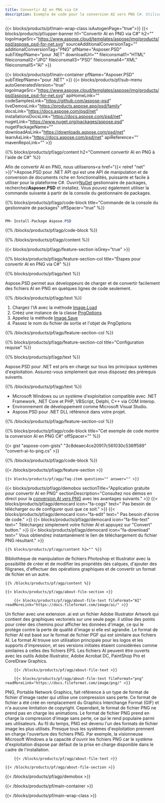 ```yaml
---
title: Convertir AI en PNG via C#
description: Exemple de code pour la conversion AI vers PNG C#. Utilisez le code d'exemple d'API pour la conversion de fichiers AI par lots en PNG dans VB.NET, Asp.NET ou toute application basée sur .NET.
---
```


{{< blocks/products/pf/main-wrap-class isAutogenPage="true">}}
{{< blocks/products/pf/upper-banner h1="Convertir AI en PNG via C#" h2="" logoImageSrc="https://www.aspose.cloud/templates/aspose/img/products/psd/aspose_psd-for-net.svg" sourceAdditionalConversionTag="" additionalConversionTag="PNG" pfName="Asposer.PSD" subTitlepfName="pour .NET" downloadUrl="" fileiconsmall1="HTML" fileiconsmall2="JPG" fileiconsmall3="PSD" fileiconsmall4="XML" fileiconsmall5="AI" >}}

{{< blocks/products/pf/main-container pfName="Asposer.PSD" subTitlepfName="pour .NET" >}}
{{< blocks/products/pf/sub-menu autoGeneratedVersion="true" logoImageSrc="https://www.aspose.cloud/templates/aspose/img/products/psd/aspose_psd-for-net.svg" apiHomeLink="" codeSamplesLink="https://github.com/aspose-psd" liveDemosLink="https://products.aspose.app/psd/family" docsLink="https://docs.aspose.com/psd/net" installationsDocsLink="https://docs.aspose.com/psd/net" nugetLink="https://www.nuget.org/packages/aspose.psd" nugetPackageName="" downloadAsLink="https://downloads.aspose.com/psd/net" learnAsLink="https://docs.aspose.com/psd/net" apiReference="" mavenRepoLink="" >}}

{{% blocks/products/pf/agp/content h2="Comment convertir AI en PNG à l'aide de C#" %}}

Afin de convertir AI en PNG, nous utiliserons<a href="{{< relref "net" >}}">Aspose.PSD pour .NET</a> API qui est une API de manipulation et de conversion de documents riche en fonctionnalités, puissante et facile à utiliser pour la plateforme C#. Ouvrir<a href="https://www.nuget.org/packages/aspose.psd">NuGet</a> gestionnaire de packages, recherchez<b>Asposer.PSD</b> et installez. Vous pouvez également utiliser la commande suivante à partir de la console du gestionnaire de packages.

{{% blocks/products/pf/agp/code-block title="Commande de la console du gestionnaire de packages" offSpacer="true" %}}

```cs

PM> Install-Package Aspose.PSD

```

{{% /blocks/products/pf/agp/code-block %}}

{{% /blocks/products/pf/agp/content %}}

{{< blocks/products/pf/agp/feature-section isGrey="true" >}}

{{% blocks/products/pf/agp/feature-section-col title="Étapes pour convertir AI en PNG via C#" %}}

{{% blocks/products/pf/agp/text %}}

 Aspose.PSD permet aux développeurs de charger et de convertir facilement des fichiers AI en PNG en quelques lignes de code seulement.

{{% /blocks/products/pf/agp/text %}}

1. Chargez l'IA avec la méthode [Image.Load](https://apireference.aspose.com/psd/net/aspose.psd/image/methods/load/index)
1. Créez une instance de la classe [PngOptions](https://apireference.aspose.com/psd/net/aspose.psd.imageoptions/PngOptions)
1. Appelez la méthode [Image.Save](https://apireference.aspose.com/psd/net/aspose.psd/image/methods/save/index)
1. Passez le nom du fichier de sortie et l'objet de PngOptions

{{% /blocks/products/pf/agp/feature-section-col %}}

{{% blocks/products/pf/agp/feature-section-col title="Configuration requise" %}}

{{% blocks/products/pf/agp/text %}}

 Aspose.PSD pour .NET est pris en charge sur tous les principaux systèmes d'exploitation. Assurez-vous simplement que vous disposez des prérequis suivants.

{{% /blocks/products/pf/agp/text %}}

- Microsoft Windows ou un système d'exploitation compatible avec .NET Framework, .NET Core et PHP, VBScript, Delphi, C++ via COM Interop.
- Environnement de développement comme Microsoft Visual Studio.
- Aspose.PSD pour .NET DLL référencé dans votre projet.

{{% /blocks/products/pf/agp/feature-section-col %}}

{{% blocks/products/pf/agp/code-block title="Cet exemple de code montre la conversion AI en PNG C#" offSpacer="" %}}

{{< gist "aspose-com-gists" "3c8deaec4ce20917c561030c536ff589" "convert-ai-to-png.cs" >}}

{{% /blocks/products/pf/agp/code-block %}}

{{< /blocks/products/pf/agp/feature-section >}}

    {{< blocks/products/pf/agp/faq-item question="" answer="" >}}
 

<!-- aboutfile Starts -->

{{< blocks/products/pf/agp/demobox sectionTitle="Application gratuite pour convertir AI en PNG" sectionDescription="Consultez nos démos en direct pour la [conversion AI vers PNG](https://products.aspose.app/psd/conversion/ai-to-png) avec les avantages suivants." >}}
        {{< blocks/products/pf/agp/democard icon="fa-cogs" text=" Pas besoin de télécharger ou de configurer quoi que ce soit." >}}
        {{< blocks/products/pf/agp/democard icon="fa-edit" text=" Pas besoin d'écrire de code." >}}
        {{< blocks/products/pf/agp/democard icon="fa-file-text" text=" Téléchargez simplement votre fichier AI et appuyez sur \"Convert\" button." >}}
        {{< blocks/products/pf/agp/democard icon="fa-download" text=" Vous obtiendrez instantanément le lien de téléchargement du fichier PNG résultant." >}}

    {{% blocks/products/pf/agp/content h2="" %}}

Bibliothèque de manipulation de fichiers Photoshop et Illustrator avec la possibilité de créer et de modifier les propriétés des calques, d'ajouter des filigranes, d'effectuer des opérations graphiques et de convertir un format de fichier en un autre.



    {{% /blocks/products/pf/agp/content %}}

    {{< blocks/products/pf/agp/about-file-section >}}

        {{< blocks/products/pf/agp/about-file-text fileFormat="AI" readMoreLink="https://docs.fileformat.com/image/ai/" >}}
Un fichier avec une extension .ai est un fichier Adobe Illustrator Artwork qui contient des graphiques vectoriels sur une seule page. il utilise des points pour créer des chemins pour afficher les données d'image, ce qui le protège contre la perte de qualité d'image si elle est agrandie. Le format de fichier AI est basé sur le format de fichier PGF qui est similaire aux fichiers AI. Le format AI trouve son utilisation principale pour les logos et les supports d'impression, et ses versions initiales étaient considérées comme similaires à celles des fichiers EPS. Les fichiers AI peuvent être ouverts avec les outils Adobe Illustrator, Adobe Acrobat DC, PaintShop Pro et CorelDraw Graphics.

        {{< /blocks/products/pf/agp/about-file-text >}}

        {{< blocks/products/pf/agp/about-file-text fileFormat="png" readMoreLink="https://docs.fileformat.com/image/png/" >}}
PNG, Portable Network Graphics, fait référence à un type de format de fichier d'image raster qui utilise une compression sans perte. Ce format de fichier a été créé en remplacement du Graphics Interchange Format (GIF) et n'a aucune limitation de copyright. Cependant, le format de fichier PNG ne prend pas en charge les animations. Le format de fichier PNG prend en charge la compression d'image sans perte, ce qui le rend populaire parmi ses utilisateurs. Au fil du temps, PNG est devenu l'un des formats de fichier image les plus utilisés. Presque tous les systèmes d'exploitation prennent en charge l'ouverture des fichiers PNG. Par exemple, la visionneuse Microsoft Windows a la capacité d'ouvrir les fichiers PNG car le système d'exploitation dispose par défaut de la prise en charge disponible dans le cadre de l'installation.

        {{< /blocks/products/pf/agp/about-file-text >}}

    {{< /blocks/products/pf/agp/about-file-section >}}

{{< /blocks/products/pf/agp/demobox >}}

<!-- aboutfile Ends -->



{{< /blocks/products/pf/main-container >}}
    
{{< /blocks/products/pf/main-wrap-class >}}
